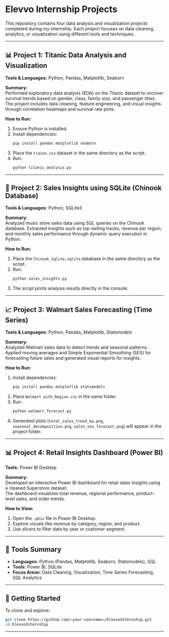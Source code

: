 # Elevvo Internship Projects

This repository contains four data analysis and visualization projects completed during my internship. Each project focuses on data cleaning, analytics, or visualization using different tools and techniques.

---

## 📊 Project 1: Titanic Data Analysis and Visualization
**Tools & Languages:** Python, Pandas, Matplotlib, Seaborn  

**Summary:**  
Performed exploratory data analysis (EDA) on the Titanic dataset to uncover survival trends based on gender, class, family size, and passenger titles. The project includes data cleaning, feature engineering, and visual insights through correlation heatmaps and survival rate plots.

**How to Run:**
1. Ensure Python is installed.  
2. Install dependencies:
   ```bash
   pip install pandas matplotlib seaborn
   ```
3. Place the `trainn.csv` dataset in the same directory as the script.  
4. Run:
   ```bash
   python titanic_analysis.py
   ```

---

## 💾 Project 2: Sales Insights using SQLite (Chinook Database)
**Tools & Languages:** Python, SQLite3  

**Summary:**  
Analyzed music store sales data using SQL queries on the Chinook database. Extracted insights such as top-selling tracks, revenue per region, and monthly sales performance through dynamic query execution in Python.

**How to Run:**
1. Place the `Chinook_Sqlite.sqlite` database in the same directory as the script.  
2. Run:
   ```bash
   python sales_insights.py
   ```
3. The script prints analysis results directly in the console.

---

## 📈 Project 3: Walmart Sales Forecasting (Time Series)
**Tools & Languages:** Python, Pandas, Matplotlib, Statsmodels  

**Summary:**  
Analyzed Walmart sales data to detect trends and seasonal patterns. Applied moving averages and Simple Exponential Smoothing (SES) for forecasting future sales and generated visual reports for insights.

**How to Run:**
1. Install dependencies:
   ```bash
   pip install pandas matplotlib statsmodels
   ```
2. Place `Walmart_with_Region.csv` in the same folder.  
3. Run:
   ```bash
   python walmart_forecast.py
   ```
4. Generated plots (`total_sales_trend_ma.png`, `seasonal_decomposition.png`, `sales_ses_forecast.png`) will appear in the project folder.

---

## 📊 Project 4: Retail Insights Dashboard (Power BI)
**Tools:** Power BI Desktop  

**Summary:**  
Developed an interactive Power BI dashboard for retail sales insights using a cleaned Superstore dataset.  
The dashboard visualizes total revenue, regional performance, product-level sales, and order trends.

**How to View:**
1. Open the `.pbix` file in Power BI Desktop.  
2. Explore visuals like revenue by category, region, and product.  
3. Use slicers to filter data by year or customer segment.

---

## 🧰 Tools Summary
- **Languages:** Python (Pandas, Matplotlib, Seaborn, Statsmodels), SQL  
- **Tools:** Power BI, SQLite  
- **Focus Areas:** Data Cleaning, Visualization, Time Series Forecasting, SQL Analytics

---

## 🚀 Getting Started
To clone and explore:
```bash
git clone https://github.com/<your-username>/ElevvoInternship.git
cd ElevvoInternship
```

---
